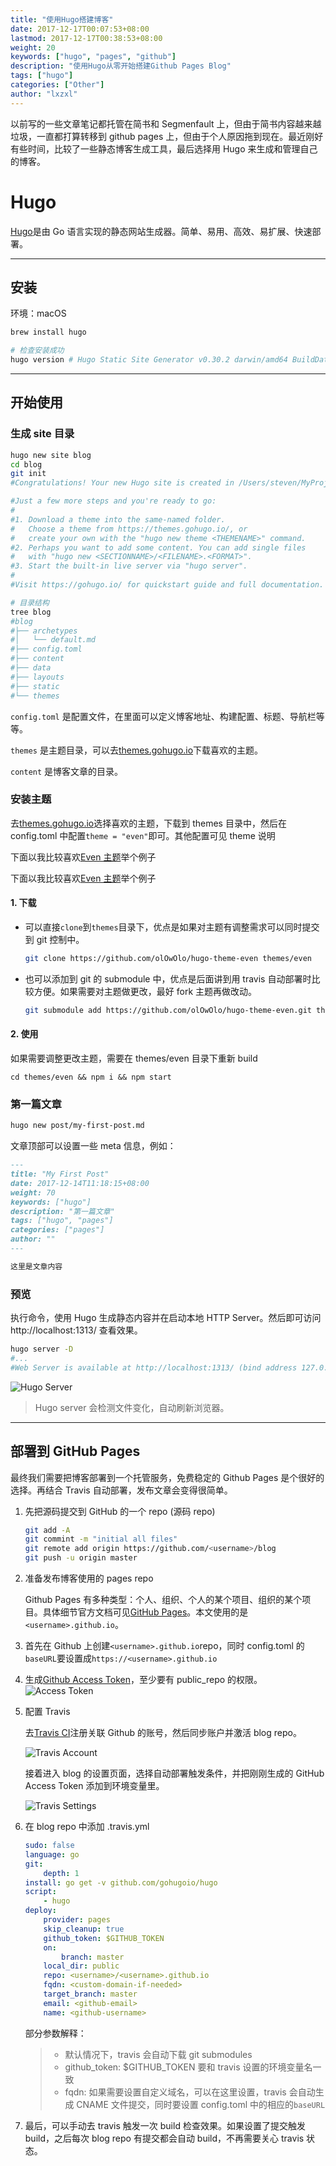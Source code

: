 ```yaml
---
title: "使用Hugo搭建博客"
date: 2017-12-17T00:07:53+08:00
lastmod: 2017-12-17T00:38:53+08:00
weight: 20
keywords: ["hugo", "pages", "github"]
description: "使用Hugo从零开始搭建Github Pages Blog"
tags: ["hugo"]
categories: ["Other"]
author: "lxzxl"
---
```


以前写的一些文章笔记都托管在简书和 Segmenfault 上，但由于简书内容越来越垃圾，一直都打算转移到 github pages 上，但由于个人原因拖到现在。最近刚好有些时间，比较了一些静态博客生成工具，最后选择用 Hugo 来生成和管理自己的博客。

<!--more-->

# Hugo

[Hugo](https://gohugo.io/)是由 Go 语言实现的静态网站生成器。简单、易用、高效、易扩展、快速部署。

---

## 安装

环境：macOS

```bash
brew install hugo

# 检查安装成功
hugo version # Hugo Static Site Generator v0.30.2 darwin/amd64 BuildDate: 2017-12-13T17:35:33+08:00
```

---

## 开始使用

### 生成 site 目录

```bash
hugo new site blog
cd blog
git init
#Congratulations! Your new Hugo site is created in /Users/steven/MyProjects/Demo/blog.

#Just a few more steps and you're ready to go:
#
#1. Download a theme into the same-named folder.
#   Choose a theme from https://themes.gohugo.io/, or
#   create your own with the "hugo new theme <THEMENAME>" command.
#2. Perhaps you want to add some content. You can add single files
#   with "hugo new <SECTIONNAME>/<FILENAME>.<FORMAT>".
#3. Start the built-in live server via "hugo server".
#
#Visit https://gohugo.io/ for quickstart guide and full documentation.

# 目录结构
tree blog
#blog
#├── archetypes
#│   └── default.md
#├── config.toml
#├── content
#├── data
#├── layouts
#├── static
#└── themes
```

`config.toml` 是配置文件，在里面可以定义博客地址、构建配置、标题、导航栏等等。

`themes` 是主题目录，可以去[themes.gohugo.io](http://themes.gohugo.io/)下载喜欢的主题。

`content` 是博客文章的目录。

### 安装主题

去[themes.gohugo.io](http://themes.gohugo.io/)选择喜欢的主题，下载到 themes 目录中，然后在 config.toml 中配置`theme = "even"`即可。其他配置可见 theme 说明

下面以我比较喜欢[Even 主题](https://themes.gohugo.io/hugo-theme-even/)举个例子

下面以我比较喜欢[Even 主题](https://themes.gohugo.io/hugo-theme-even/)举个例子

#### 1. 下载

* 可以直接`clone`到`themes`目录下，优点是如果对主题有调整需求可以同时提交到 git 控制中。

    ```bash
    git clone https://github.com/olOwOlo/hugo-theme-even themes/even
    ```

* 也可以添加到 git 的 submodule 中，优点是后面讲到用 travis 自动部署时比较方便。如果需要对主题做更改，最好 fork 主题再做改动。

    ```bash
    git submodule add https://github.com/olOwOlo/hugo-theme-even.git themes/even
    ```

#### 2. 使用

如果需要调整更改主题，需要在 themes/even 目录下重新 build

`cd themes/even && npm i && npm start`

### 第一篇文章

```bash
hugo new post/my-first-post.md
```

文章顶部可以设置一些 meta 信息，例如：

```markdown
---
title: "My First Post"
date: 2017-12-14T11:18:15+08:00
weight: 70
keywords: ["hugo"]
description: "第一篇文章"
tags: ["hugo", "pages"]
categories: ["pages"]
author: ""
---

这里是文章内容
```

### 预览

执行命令，使用 Hugo 生成静态内容并在启动本地 HTTP Server。然后即可访问http://localhost:1313/ 查看效果。

```bash
hugo server -D
#...
#Web Server is available at http://localhost:1313/ (bind address 127.0.0.1)
```

![Hugo Server](/images/start-hugo/server.png)

> Hugo server 会检测文件变化，自动刷新浏览器。

---

## 部署到 GitHub Pages

最终我们需要把博客部署到一个托管服务，免费稳定的 Github Pages 是个很好的选择。再结合 Travis 自动部署，发布文章会变得很简单。

1. 先把源码提交到 GitHub 的一个 repo (源码 repo)

    ```bash
    git add -A
    git commint -m "initial all files"
    git remote add origin https://github.com/<username>/blog
    git push -u origin master
    ```

2. 准备发布博客使用的 pages repo

    Github Pages 有多种类型：个人、组织、个人的某个项目、组织的某个项目。具体细节官方文档可见[GitHub Pages](https://help.github.com/articles/user-organization-and-project-pages/)。本文使用的是`<username>.github.io`。

3. 首先在 Github 上创建`<username>.github.io`repo，同时 config.toml 的`baseURL`要设置成`https://<username>.github.io`

4. 生成[Github Access Token](https://github.com/settings/tokens/new)，至少要有 public_repo 的权限。![Access Token](/images/start-hugo/access-token.png)

5. 配置 Travis

    去[Travis CI](https://travis-ci.org/)注册关联 Github 的账号，然后同步账户并激活 blog repo。

    ![Travis Account](/images/start-hugo/travis-account.png)

    接着进入 blog 的设置页面，选择自动部署触发条件，并把刚刚生成的 GitHub Access Token 添加到环境变量里。

    ![Travis Settings](/images/start-hugo/travis-settings.png)

6. 在 blog repo 中添加 .travis.yml

    ```yaml
    sudo: false
    language: go
    git:
        depth: 1
    install: go get -v github.com/gohugoio/hugo
    script:
        - hugo
    deploy:
        provider: pages
        skip_cleanup: true
        github_token: $GITHUB_TOKEN
        on:
            branch: master
        local_dir: public
        repo: <username>/<username>.github.io
        fqdn: <custom-domain-if-needed>
        target_branch: master
        email: <github-email>
        name: <github-username>
    ```
    
    部分参数解释：

    > * 默认情况下，travis 会自动下载 git submodules
    > * github_token: $GITHUB_TOKEN 要和 travis 设置的环境变量名一致
    > * fqdn: 如果需要设置自定义域名，可以在这里设置，travis 会自动生成 CNAME 文件提交，同时要设置 config.toml 中的相应的`baseURL`

7. 最后，可以手动去 travis 触发一次 build 检查效果。如果设置了提交触发 build，之后每次 blog repo 有提交都会自动 build，不再需要关心 travis 状态。
